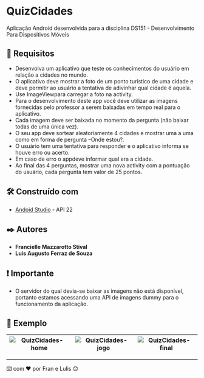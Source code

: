 # QuizCidades
Aplicação Android desenvolvida para a disciplina DS151 - Desenvolvimento Para Dispositivos Móveis

## 🚀 Requisitos

* Desenvolva um aplicativo que teste os conhecimentos do usuário em relação a cidades no mundo.
* O aplicativo deve mostrar a foto de um ponto turístico de uma cidade e deve permitir ao usuário a tentativa de adivinhar qual cidade é aquela.
* Use ImageViewpara carregar a foto na activity.
* Para o desenvolvimento deste app você deve utilizar as imagens fornecidas pelo professor a serem baixadas em tempo real para o aplicativo.
* Cada imagem deve ser baixada no momento da pergunta (não baixar todas de uma única vez).
* O seu app deve sortear aleatoriamente 4 cidades e mostrar uma a uma como em forma de pergunta –Onde estou?.
* O usuário tem uma tentativa para responder e o aplicativo informa se houve erro ou acerto.
* Em caso de erro o appdeve informar qual era a cidade.
* Ao final das 4 perguntas, mostrar uma nova activity com a pontuação do usuário, cada pergunta tem valor de 25 pontos.

## 🛠️ Construído com

* [Andoid Studio](https://developer.android.com/studio) - API 22

## ✒️ Autores

* **Francielle Mazzarotto Stival** 
* **Luis Augusto Ferraz de Souza**

## :exclamation: Importante
* O servidor do qual devia-se baixar as imagens não está disponível, portanto estamos acessando uma API de imagens dummy para o funcionamento da aplicação.

## 📄 Exemplo
|![QuizCidades-home](https://user-images.githubusercontent.com/22084121/185813267-2c63166a-099f-42ca-8f2c-8b118a06cd3d.png)|![QuizCidades-jogo](https://user-images.githubusercontent.com/22084121/185813275-5a9247a8-9011-49f3-8e54-f4caf53f5ddb.png)|![QuizCidades-final](https://user-images.githubusercontent.com/22084121/185813276-da66fcde-7bb4-42a4-a624-6e4f31f2c349.png)
|:-:|:-:|:-:|



---
⌨️ com ❤️ por Fran e Lulis 😊
